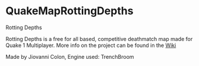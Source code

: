 # QuakeMapRottingDepths

Rotting Depths

Rotting Depths is a free for all based, competitive deathmatch map made for Quake 1 Multiplayer. More info on the project can be found in the [Wiki](https://github.com/Jiocolon313/QuakeMapRottingDepths/wiki)

Made by Jiovanni Colon, Engine used: TrenchBroom

